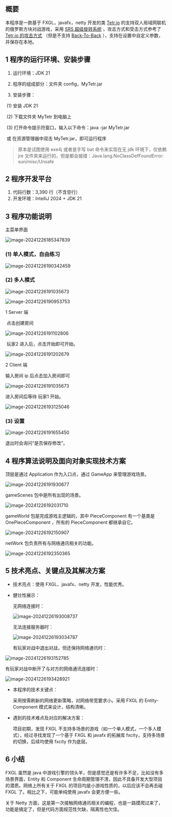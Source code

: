 ## 概要

本程序是一款基于 FXGL，javafx，netty 开发的类 [Tetr.io](https://tetris.huijiwiki.com/wiki/TETR.IO) 的支持双人局域网联机的俄罗斯方块对战游戏，采用 [SRS 超级旋转系统](https://tetris.huijiwiki.com/wiki/%E8%B6%85%E7%BA%A7%E6%97%8B%E8%BD%AC%E7%B3%BB%E7%BB%9F) ，攻击方式和受击方式参考了 [Tetr.io 的攻击方式](https://tetris.wiki/TETR.IO) （但是不支持 [Back-To-Back](https://tetris.huijiwiki.com/wiki/%E8%83%8C%E9%9D%A0%E8%83%8C) ），支持在设置中自定义参数，并保存在本地。



## 1 程序的运行环境、安装步骤

1. 运行环境：JDK 21

2. 程序的组成部分：文件夹 config，MyTetr.jar

3. 安装步骤：

​	(1) 安装 JDK 21

​	(2) 下载文件夹 MyTetr 到电脑上

​	(3) 打开命令提示符窗口，输入以下命令：java -jar MyTetr.jar 

​		  或 在资源管理器中双击 MyTetr.jar，即可运行程序

> 原本是试图使用 exe4j 或者是手写 bat 命令来实现在无 jdk 环境下，仅依赖 jre 文件夹来运行的，但是都会报错：Java.lang.NoClassDefFoundError: sun/misc/Unsafe



## 2 程序开发平台

1. 代码行数：3,390 行（不含空行）
2. 开发环境：IntelliJ 2024 + JDK 21



## 3 程序功能说明

主菜单界面

![image-20241226185347839](images\image-20241226185347839.png)

### (1) 单人模式，自由练习

![image-20241226190342459](images\image-20241226190342459.png)

### (2) 多人模式

![image-20241226191035673](images\image-20241226191035673.png)

![image-20241226190953753](images\image-20241226190953753.png)

1 Server 端

​			点击创建房间

![image-20241226191102806](images\image-20241226191102806.png)

​			玩家2 进入后，点击开始即可开始。

![image-20241226191202679](images\image-20241226191202679.png)

2 Client 端

输入房间 ip 后点击加入房间即可

![image-20241226191035673](images\image-20241226191035673.png)

进入房间后等待 玩家1 开始。

![image-20241226193125046](images\image-20241226193125046.png)

### (3) 设置

![image-20241226191655450](images\image-20241226191655450.png)

退出时会询问“是否保存修改”。

## 4 程序算法说明及面向对象实现技术方案

顶层是通过 Application 作为入口点，通过 GameApp 来管理游戏场景。

![image-20241226191930677](images\image-20241226191930677.png)

gameScenes 包中是所有出现的场景。

![image-20241226192031710](images\image-20241226192031710.png)

gameWorld 包是完成游戏主逻辑的，其中 PieceComponent 有一个基类是 OnePieceComponent ，所有的 PieceComponent 都继承自它。

![image-20241226192150907](images\image-20241226192150907.png)

netWork 包负责所有与网络通讯相关的功能。

![image-20241226192350365](images\image-20241226192350365.png)

## 5 技术亮点、关键点及其解决方案

- 技术亮点：使用 FXGL、javafx、netty 开发，性能优秀。

- 健壮性展示：

	无网络连接时：

	![image-20241226193008737](images\image-20241226193008737.png)

	无法连接服务器时：

	![image-20241226193034787](images\image-20241226193034787.png)

	有玩家对战中退出对战，但还保持网络通讯时：

![image-20241226193152785](images\image-20241226193152785.png)

有玩家对战中断开了与对方的网络通讯连接时：

![image-20241226193428921](images\image-20241226193428921.png)

- 本程序的技术关键点：

	采用按需刷新的网络更新策略，对网络带宽要求小。采用 FXGL 的 Entity-Component 模式来设计，结构清晰。

- 遇到的技术难点及对应的解决方案：

	项目初期，发现 FXGL 不支持多场景的游戏（如一个单人模式，一个多人模式），经过寻找发现了一个基于 FXGL 和 javafx 的拓展库 fxcity，支持多场景的切换，后续均使用 fxcity 作为底层。

	

## 6 小结

FXGL 虽然是 java 中游戏引擎的领头羊，但是感觉还是有许多不足，比如没有多场景界面，Entity 和 Component 生命周期管理不清，因此不具备开发大型项目的潜质。网络上所有关于 FXGL 的项目均是小游戏性质的，以后应该不会再去碰 FXGL 了。相比之下，可能单纯使用 javafx 会更方便一些。

关于 Netty 方面，这是第一次接触网络通讯相关的编程，也是一路摸爬过来了，功能是搞定了，但是代码方面规范性欠缺，隔离性也欠佳。
